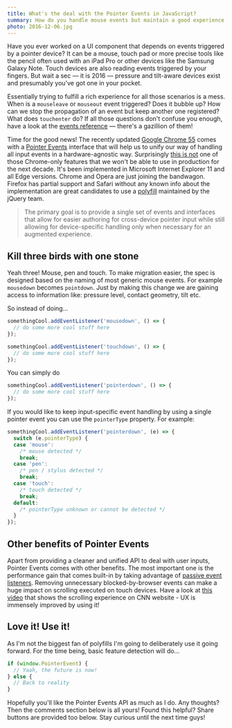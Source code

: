 ```yaml
---
title: What's the deal with the Pointer Events in JavaScript?
summary: How do you handle mouse events but maintain a good experience for users using their finger as the input device? How about pens / styluses? Pointer events to the rescue!
photo: 2016-12-06.jpg
---
```


Have you ever worked on a UI component that depends on events triggered by a pointer device? It can be a mouse, touch pad or more precise tools like the pencil often used with an iPad Pro or other devices like the Samsung Galaxy Note. Touch devices are also reading events triggered by your fingers. But wait a sec — it is 2016 — pressure and tilt-aware devices exist and presumably you've got one in your pocket.

Essentially trying to fulfill a rich experience for all those scenarios is a mess. When is a `mouseleave` or `mouseout` event triggered? Does it bubble up? How can we stop the propagation of an event but keep another one registered? What does `touchenter` do? If all those questions don't confuse you enough, have a look at the [events reference](https://developer.mozilla.org/en-US/docs/Web/Events) — there's a gazillion of them!

Time for the good news! The recently updated [Google Chrome 55](https://developers.google.com/web/updates/2016/11/nic55) comes with a [Pointer Events](https://w3c.github.io/pointerevents/) interface that will help us to unify our way of handling all input events in a hardware-agnostic way. Surprisingly [this is not](https://caniuse.com/#feat=pointer) one of those Chrome-only features that we won't be able to use in production for the next decade. It's been implemented in Microsoft Internet Explorer 11 and all Edge versions. Chrome and Opera are just joining the bandwagon. Firefox has partial support and Safari without any known info about the implementation are great candidates to use a [polyfill](https://github.com/jquery/PEP) maintained by the jQuery team.

> The primary goal is to provide a single set of events and interfaces that allow for easier authoring for cross-device pointer input while still allowing for device-specific handling only when necessary for an augmented experience.

## Kill three birds with one stone

Yeah three! Mouse, pen and touch. To make migration easier, the spec is designed based on the naming of most generic mouse events. For example `mousedown` becomes `pointdown`. Just by making this change we are gaining access to information like: pressure level, contact geometry, tilt etc.

So instead of doing...

```js
somethingCool.addEventListener('mousedown', () => {
  // do some more cool stuff here
});

somethingCool.addEventListener('touchdown', () => {
  // do some more cool stuff here
});
```

You can simply do

```js
somethingCool.addEventListener('pointerdown', () => {
  // do some more cool stuff here
});
```

If you would like to keep input-specific event handling by using a single pointer event you can use the `pointerType` property. For example:

```js
somethingCool.addEventListener('pointerdown', (e) => {
  switch (e.pointerType) {
  case 'mouse':
    /* mouse detected */
    break;
  case 'pen':
    /* pen / stylus detected */
    break;
  case 'touch':
    /* touch detected */
    break;
  default:
    /* pointerType unknown or cannot be detected */
  }
});
```

## Other benefits of Pointer Events

Apart from providing a cleaner and unified API to deal with user inputs, Pointer Events comes with other benefits. The most important one is the performance gain that comes built-in by taking advantage of [passive event listeners](https://github.com/WICG/EventListenerOptions/blob/gh-pages/explainer.md). Removing unnecessary blocked-by-browser events can make a huge impact on scrolling executed on touch devices. Have a look at [this video](https://youtu.be/65VMej8n23A) that shows the scrolling experience on CNN website - UX is immensely improved by using it!

## Love it! Use it!

As I'm not the biggest fan of polyfills I'm going to deliberately use it going forward. For the time being, basic feature detection will do...

```js
if (window.PointerEvent) {
  // Yaah, the future is now!
} else {
  // Back to reality
}
```

Hopefully you'll like the Pointer Events API as much as I do. Any thoughts? Then the comments section below is all yours! Found this helpful? Share buttons are provided too below. Stay curious until the next time guys!
